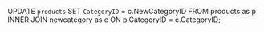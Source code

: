 UPDATE `products` SET `CategoryID` = c.NewCategoryID FROM products as p INNER JOIN newcategory as c ON p.CategoryID = c.CategoryID;